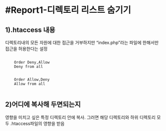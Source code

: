 #Report1-디렉토리 리스트 숨기기
========================

1).htaccess 내용
---------------

디렉토리내의 모든 자원에 대한 접근을 거부하지만 “index.php”라는 파일에 한해서만 접근을 허용한다는 설정

<pre><code>
	Order Deny,Allow
	Deny from all

	<Files /index.php>
	Order Allow,Deny
	Allow from all
	</Files>
</code></pre>

2)어디에 복사해 두면되는지
------------------

영향을 미치고 싶은 특정 디렉토리 안에 복사.
그러면 해당 디렉토리와 하위 디렉토리 모두 .htaccess파일의 영향을 받음
